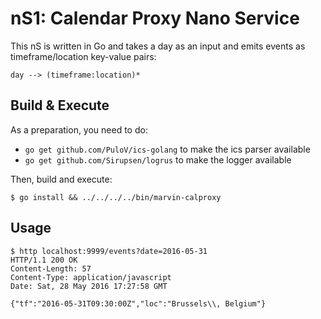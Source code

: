 # nS1: Calendar Proxy Nano Service

This nS is written in Go and takes a day as an input and emits events as timeframe/location key-value pairs:

    day --> (timeframe:location)*

## Build & Execute

As a preparation, you need to do:

- `go get github.com/PuloV/ics-golang` to make the ics parser available
- `go get github.com/Sirupsen/logrus` to make the logger available

Then, build and execute:

    $ go install && ../../../../bin/marvin-calproxy

## Usage

    $ http localhost:9999/events?date=2016-05-31
    HTTP/1.1 200 OK
    Content-Length: 57
    Content-Type: application/javascript
    Date: Sat, 28 May 2016 17:27:58 GMT

    {"tf":"2016-05-31T09:30:00Z","loc":"Brussels\\, Belgium"}